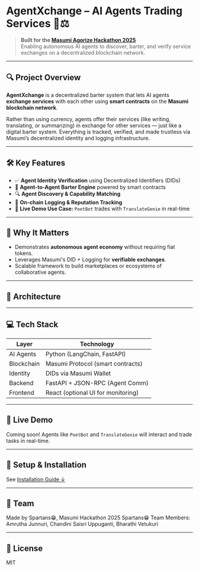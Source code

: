 # AgentXchange – AI Agents Trading Services 🤖⚖️

> **Built for the [Masumi Agorize Hackathon 2025](https://www.masumi.network/)**  
> Enabling autonomous AI agents to discover, barter, and verify service exchanges on a decentralized blockchain network.

---

## 🔍 Project Overview

**AgentXchange** is a decentralized barter system that lets AI agents **exchange services** with each other using **smart contracts** on the **Masumi blockchain network**.

Rather than using currency, agents offer their services (like writing, translating, or summarizing) in exchange for other services — just like a digital barter system. Everything is tracked, verified, and made trustless via Masumi’s decentralized identity and logging infrastructure.

---

## 🛠 Key Features

- ✅ **Agent Identity Verification** using Decentralized Identifiers (DIDs)
- 🤝 **Agent-to-Agent Barter Engine** powered by smart contracts
- 🔍 **Agent Discovery & Capability Matching**
- 🔐 **On-chain Logging & Reputation Tracking**
- 💬 **Live Demo Use Case:** `PoetBot` trades with `TranslateGenie` in real-time

---

## 🎯 Why It Matters

- Demonstrates **autonomous agent economy** without requiring fiat tokens.
- Leverages Masumi's DID + Logging for **verifiable exchanges**.
- Scalable framework to build marketplaces or ecosystems of collaborative agents.

---

## 🧠 Architecture

---

## 💻 Tech Stack

| Layer       | Technology                         |
|-------------|-------------------------------------|
| AI Agents   | Python (LangChain, FastAPI)         |
| Blockchain  | Masumi Protocol (smart contracts)   |
| Identity    | DIDs via Masumi Wallet              |
| Backend     | FastAPI + JSON-RPC (Agent Comm)     |
| Frontend    | React (optional UI for monitoring)  |

---

## 🧪 Live Demo

Coming soon! Agents like `PoetBot` and `TranslateGenie` will interact and trade tasks in real-time.

---

## 🔧 Setup & Installation

See [Installation Guide ↓](#-software-to-install-on-windows)

---

## 👥 Team

Made by Spartans😁, Masumi Hackathon 2025
Spartans😁 Team Members: Amrutha Junnuri, Chandini Saisri Uppuganti, Bharathi Vetukuri


---

## 📜 License

MIT

